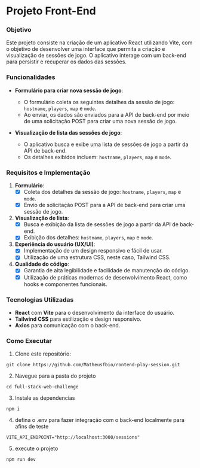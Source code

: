 # Projeto Front-End

### Objetivo

Este projeto consiste na criação de um aplicativo React utilizando Vite, com o objetivo de desenvolver uma interface que permita a criação e visualização de sessões de jogo. O aplicativo interage com um back-end para persistir e recuperar os dados das sessões.

### Funcionalidades

- **Formulário para criar nova sessão de jogo**: 
  - O formulário coleta os seguintes detalhes da sessão de jogo: `hostname`, `players`, `map` e `mode`.
  - Ao enviar, os dados são enviados para a API de back-end por meio de uma solicitação POST para criar uma nova sessão de jogo.

- **Visualização de lista das sessões de jogo**: 
  - O aplicativo busca e exibe uma lista de sessões de jogo a partir da API de back-end.
  - Os detalhes exibidos incluem: `hostname`, `players`, `map` e `mode`.

### Requisitos e Implementação

1. **Formulário**:
   - [x] Coleta dos detalhes da sessão de jogo: `hostname`, `players`, `map` e `mode`.
   - [x] Envio de solicitação POST para a API de back-end para criar uma sessão de jogo. 

2. **Visualização de lista**:
   - [x] Busca e exibição da lista de sessões de jogo a partir da API de back-end.
   - [x] Exibição dos detalhes: `hostname`, `players`, `map` e `mode`.

3. **Experiência do usuário (UX/UI)**:
   - [x] Implementação de um design responsivo e fácil de usar. 
   - [x] Utilização de uma estrutura CSS, neste caso, Tailwind CSS. 

4. **Qualidade do código**:
   - [x] Garantia de alta legibilidade e facilidade de manutenção do código.
   - [x] Utilização de práticas modernas de desenvolvimento React, como hooks e componentes funcionais.

### Tecnologias Utilizadas

- **React** com **Vite** para o desenvolvimento da interface do usuário.
- **Tailwind CSS** para estilização e design responsivo.
- **Axios** para comunicação com o back-end.

### Como Executar

1. Clone este repositório:
```
git clone https://github.com/Matheusfbio/rontend-play-session.git
```
2. Navegue para a pasta do projeto
```
cd full-stack-web-challenge
```
3. Instale as dependencias
```
npm i
```
4. defina o .env para fazer integração com o back-end localmente para afins de teste
```
VITE_API_ENDPOINT="http://localhost:3000/sessions"
```
5. execute o projeto
```
npm run dev
